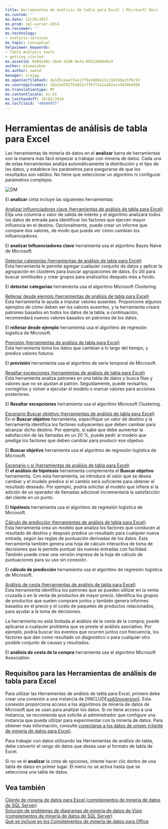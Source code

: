 ```yaml
---
title: Herramientas de análisis de tabla para Excel | Microsoft Docs
ms.custom: ''
ms.date: 12/29/2017
ms.prod: sql-server-2014
ms.reviewer: ''
ms.technology:
- analysis-services
ms.topic: conceptual
helpviewer_keywords:
- Table Analysis tools
- getting started
ms.assetid: 6d9d1481-18e4-4108-9efa-68152b0940c9
author: minewiskan
ms.author: owend
manager: craigg
ms.openlocfilehash: da1d5ceae73ae17f9e3689a13c21619dac5fbc93
ms.sourcegitcommit: 3da2edf82763852cff6772a1a282ace3034b4936
ms.translationtype: MT
ms.contentlocale: es-ES
ms.lasthandoff: 10/02/2018
ms.locfileid: "48049075"
---
```

# <a name="table-analysis-tools-for-excel"></a>Herramientas de análisis de tabla para Excel
  Las herramientas de minería de datos en el **analizar** barra de herramientas son la manera más fácil empezar a trabajar con minería de datos. Cada una de estas herramientas analiza automáticamente la distribución y el tipo de los datos, y establece los parámetros para asegurarse de que los resultados son válidos. No tiene que seleccionar un algoritmo ni configurar parámetros complejos.  
  
 ![DM](media/dm-tabletoolsanalyze.gif "DM")  
  
 El **analizar** cinta incluye las siguientes herramientas:  
  
 [Analizar Influenciadores clave &#40;herramientas de análisis de tabla para Excel&#41;](analyze-key-influencers-table-analysis-tools-for-excel.md)  
 Elija una columna o valor de salida de interés y el algoritmo analizará todos los datos de entrada para identificar los factores que ejercen mayor influencia en el destino. Opcionalmente, puede crear un informe que compare dos valores, de modo que pueda ver cómo cambian los influenciadores.  
  
 El **analizar Influenciadores clave** herramienta usa el algoritmo Bayes Naïve de Microsoft.  
  
 [Detectar categorías &#40;herramientas de análisis de tabla para Excel&#41;](detect-categories-table-analysis-tools-for-excel.md)  
 Esta herramienta le permite agregar cualquier conjunto de datos y aplicar la agrupación en clústeres para buscar agrupaciones de datos. Es útil para buscar similitudes y crear grupos para analizarlos después más a fondo.  
  
 El **detectar categorías** herramienta usa el algoritmo Microsoft Clustering.  
  
 [Rellenar desde ejemplo &#40;herramientas de análisis de tabla para Excel&#41;](fill-from-example-table-analysis-tools-for-excel.md)  
 Esta herramienta le ayuda a imputar valores ausentes. Proporcione algunos ejemplos de cómo deben ser los valores ausentes, y la herramienta creará patrones basados en todos los datos de la tabla; a continuación, recomendará nuevos valores basados en patrones de los datos.  
  
 El **rellenar desde ejemplo** herramienta usa el algoritmo de regresión logística de Microsoft.  
  
 [Previsión &#40;herramientas de análisis de tabla para Excel&#41;](forecast-table-analysis-tools-for-excel.md)  
 Esta herramienta toma los datos que cambian a lo largo del tiempo, y predice valores futuros.  
  
 El **previsión** herramienta usa el algoritmo de serie temporal de Microsoft.  
  
 [Resaltar excepciones &#40;herramientas de análisis de tabla para Excel&#41;](highlight-exceptions-table-analysis-tools-for-excel.md)  
 Esta herramienta analiza patrones en una tabla de datos y busca filas y valores que no se ajustan al patrón. Seguidamente, puede revisarlos, corregirlos y volver a ejecutar el modelo o marcar valores para acciones posteriores.  
  
 El **Resaltar excepciones** herramienta usa el algoritmo Microsoft Clustering.  
  
 [Escenario Buscar objetivo &#40;herramientas de análisis de tabla para Excel&#41;](goal-seek-scenario-table-analysis-tools-for-excel.md)  
 En el **Buscar objetivo** herramienta, especifique un valor de destino y la herramienta identifica los factores subyacentes que deben cambiar para alcanzar dicho destino. Por ejemplo, si sabe que debe aumentar la satisfacción de las llamadas en un 20 %, puede pedir al modelo que prediga los factores que deben cambiar para producir ese objetivo.  
  
 El **Buscar objetivo** herramienta usa el algoritmo de regresión logística de Microsoft.  
  
 [Escenario y si &#40;herramientas de análisis de tabla para Excel&#41;](what-if-scenario-table-analysis-tools-for-excel.md)  
 El **el análisis de hipótesis** herramienta complementa el **Buscar objetivo** herramienta. Con esta herramienta, se introduce el valor que se desea cambiar y el modelo predice si el cambio será suficiente para obtener el resultado deseado. Por ejemplo, podría solicitar al modelo que infiera si la adición de un operador de llamadas adicional incrementaría la satisfacción del cliente en un punto.  
  
 El **hipótesis** herramienta usa el algoritmo de regresión logística de Microsoft.  
  
 [Cálculo de predicción &#40;herramientas de análisis de tabla para Excel&#41;](prediction-calculator-table-analysis-tools-for-excel.md)  
 Esta herramienta crea un modelo que analiza los factores que conducen al resultado de destino y después predice un resultado para cualquier nueva entrada, según las reglas de puntuación derivadas de los datos. Esta herramienta también genera una hoja de cálculo interactiva de toma de decisiones que le permite puntuar las nuevas entradas con facilidad. También puede crear una versión impresa de la hoja de cálculo de puntuaciones para su uso sin conexión.  
  
 El **cálculo de predicción** herramienta usa el algoritmo de regresión logística de Microsoft.  
  
 [Análisis de cesta &#40;herramientas de análisis de tabla para Excel&#41;](shopping-basket-analysis-table-analysistools-for-excel.md)  
 Esta herramienta identifica los patrones que se pueden utilizar en la venta cruzada o en la venta de productos de mayor precio. Identifica los grupos de productos que suelen comprare juntos y también genera informes basados en el precio y el costo de paquetes de productos relacionados, para ayudar a la toma de decisiones.  
  
 La herramienta no está limitada al análisis de la cesta de la compra; puede aplicarse a cualquier problema que se preste al análisis asociativo. Por ejemplo, podría buscar los eventos que ocurren juntos con frecuencia, los factores que dan como resultado un diagnóstico o para cualquier otro posible conjunto de causas y resultados.  
  
 El **análisis de cesta de la compra** herramienta usa el algoritmo Microsoft Association.  
  
## <a name="requirements-for-the-table-analysis-tools-for-excel"></a>Requisitos para las Herramientas de análisis de tabla para Excel  
 Para utilizar las Herramientas de análisis de tabla para Excel, primero debe crear una conexión a una instancia de [!INCLUDE[ssASnoversion](../includes/ssasnoversion-md.md)]. Esta conexión proporciona acceso a los algoritmos de minería de datos de Microsoft que se usan para analizar los datos. Si no tiene acceso a una instancia, se recomienda que solicite al administrador que configure una instancia que pueda utilizar para experimentar con la minería de datos. Para obtener más información, consulte [conectarse a los datos de origen &#40;cliente de minería de datos para Excel&#41;](connect-to-source-data-data-mining-client-for-excel.md).  
  
 Para trabajar con datos utilizando las Herramientas de análisis de tabla, debe convertir el rango de datos que desea usar al formato de tabla de Excel.  
  
 Si no ve el **analizar** la cinta de opciones, intente hacer clic dentro de una tabla de datos en primer lugar. El menú no se activa hasta que se selecciona una tabla de datos.  
  
## <a name="see-also"></a>Vea también  
 [Cliente de minería de datos para Excel &#40;complementos de minería de datos de SQL Server&#41;](data-mining-client-for-excel-sql-server-data-mining-add-ins.md)   
 [Solución de problemas de diagramas de minería de datos de Visio &#40;complementos de minería de datos de SQL Server&#41;](troubleshooting-visio-data-mining-diagrams-sql-server-data-mining-add-ins.md)   
 [Qué se incluye en los Complementos de minería de datos para Office](what-s-included-in-the-data-mining-add-ins-for-office.md)  
  
  
